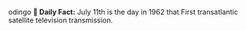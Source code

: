 odingo
**<b>📌 Daily Fact:</b>** July 11th is the day in 1962 that First transatlantic satellite television transmission.
